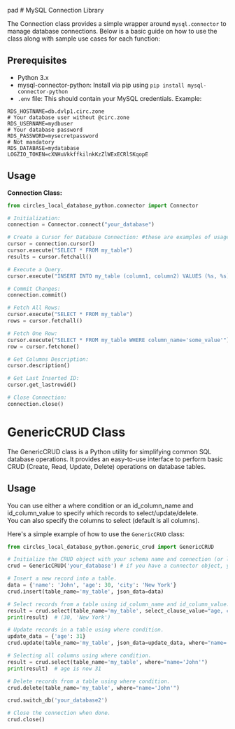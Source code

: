 pad # MySQL Connection Library

The Connection class provides a simple wrapper around `mysql.connector` to manage database connections. 
Below is a basic guide on how to use the class along with sample use cases for each function:

## Prerequisites

- Python 3.x
- mysql-connector-python: Install via pip using `pip install mysql-connector-python`
- `.env` file: This should contain your MySQL credentials.
Example:

```
RDS_HOSTNAME=db.dvlp1.circ.zone
# Your database user without @circ.zone
RDS_USERNAME=mydbuser
# Your database password
RDS_PASSWORD=mysecretpassword
# Not mandatory
RDS_DATABASE=mydatabase
LOGZIO_TOKEN=cXNHuVkkffkilnkKzZlWExECRlSKqopE
```

## Usage

**Connection Class:**

```py
from circles_local_database_python.connector import Connector

# Initialization:
connection = Connector.connect("your_database")

# Create a Cursor for Database Connection: #these are examples of usage
cursor = connection.cursor()
cursor.execute("SELECT * FROM my_table")
results = cursor.fetchall()

# Execute a Query.
cursor.execute("INSERT INTO my_table (column1, column2) VALUES (%s, %s)", ("value1", "value2"))

# Commit Changes:
connection.commit()

# Fetch All Rows:
cursor.execute("SELECT * FROM my_table")
rows = cursor.fetchall()

# Fetch One Row:
cursor.execute("SELECT * FROM my_table WHERE column_name='some_value'")
row = cursor.fetchone()

# Get Columns Description:
cursor.description()

# Get Last Inserted ID:
cursor.get_lastrowid()

# Close Connection:
connection.close()
```

# GenericCRUD Class

The GenericCRUD class is a Python utility for simplifying common SQL database operations. It provides an easy-to-use interface to perform basic CRUD (Create, Read, Update, Delete) operations on database tables.

## Usage

You can use either a where condition or an id_column_name and id_column_value to specify which records to select/update/delete.  
You can also specify the columns to select (default is all columns).

Here's a simple example of how to use the `GenericCRUD` class:

```python
from circles_local_database_python.generic_crud import GenericCRUD

# Initialize the CRUD object with your schema name and connection (or let it create a default connection).
crud = GenericCRUD('your_database') # if you have a cunnector object, you can pass it as a second argument

# Insert a new record into a table.
data = {'name': 'John', 'age': 30, 'city': 'New York'}
crud.insert(table_name='my_table', json_data=data)

# Select records from a table using id_column_name and id_column_value.
result = crud.select(table_name='my_table', select_clause_value="age, city", id_column_name="name", id_column_value="John", limit=10)
print(result)  # (30, 'New York')

# Update records in a table using where condition.
update_data = {'age': 31}
crud.update(table_name='my_table', json_data=update_data, where="name='John'")

# Selecting all columns using where condition.
result = crud.select(table_name='my_table', where="name='John'")
print(result)  # age is now 31

# Delete records from a table using where condition.
crud.delete(table_name='my_table', where="name='John'")

crud.switch_db('your_database2')

# Close the connection when done.
crud.close()
